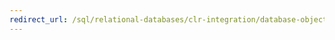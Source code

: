```yaml
---
redirect_url: /sql/relational-databases/clr-integration/database-objects/building-database-objects-with-common-language-runtime-clr-integration
---
```

